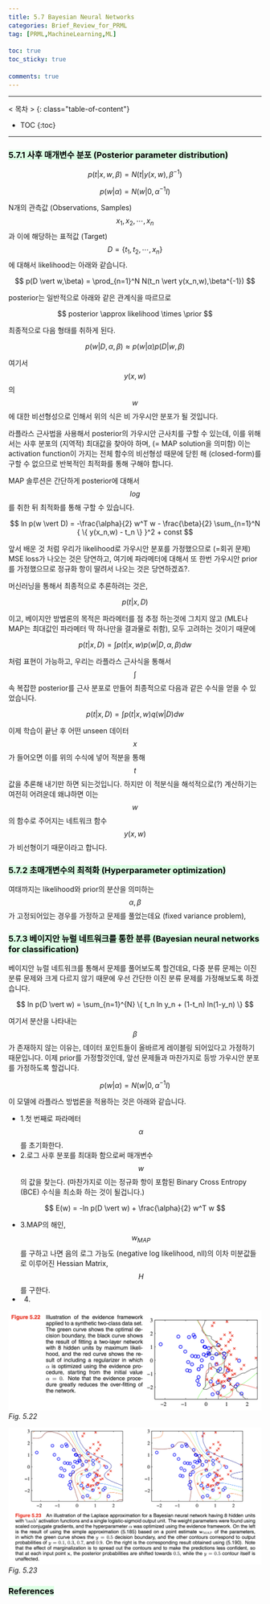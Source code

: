 ```yaml
---
title: 5.7 Bayesian Neural Networks
categories: Brief_Review_for_PRML
tag: [PRML,MachineLearning,ML]

toc: true
toc_sticky: true

comments: true
---
```



---
< 목차 >
{: class="table-of-content"}
* TOC
{:toc}
---

### <mark style='background-color: #dcffe4'> 5.7.1 사후 매개변수 분포 (Posterior parameter distribution) </mark>

$$
p(t \vert x,w,\beta) = N(t \vert y(x,w), \beta^{-1})
$$

$$
p(w \vert \alpha) = N(w \vert 0, \alpha^{-1} I)
$$

N개의 관측값 (Observations, Samples) $$x_1,x_2, \cdots, x_n$$과 이에 해당하는 표적값 (Target) $$D=\{ t_1,t_2,\cdots,x_n \}$$에 대해서 likelihood는 아래와 같습니다.

$$
p(D \vert w,\beta) = \prod_{n=1}^N N(t_n \vert y(x_n,w),\beta^{-1})
$$

posterior는 일반적으로 아래와 같은 관계식을 따르므로

$$
posterior \approx likelihood \times \prior
$$

최종적으로 다음 형태를 취하게 된다.

$$
p(w \vert D,\alpha,\beta) \approx p(w \vert \alpha) p(D \vert w,\beta)
$$

여기서 $$y(x,w)$$의 $$w$$에 대한 비선형성으로 인해서 위의 식은 비 가우시안 분포가 될 것입니다.

라플라스 근사법을 사용해서 posterior의 가우시안 근사치를 구할 수 있는데, 이를 위해서는 사후 분포의 (지역적) 최대값을 찾아야 하며, (= MAP solution을 의미함) 이는 activation function이 가지는 전체 함수의 비선형성 때문에 닫힌 해 (closed-form)를 구할 수 없으므로 반복적인 최적화를 통해 구해야 합니다. 


MAP 솔루션은 간단하게 posterior에 대해서 $$log$$를 취한 뒤 최적화를 통해 구할 수 있습니다.

$$
ln p(w \vert D) = -\frac{\alpha}{2} w^T w - \frac{\beta}{2} \sum_{n=1}^N { \{ y(x_n,w) - t_n \} }^2 + const
$$

앞서 배운 것 처럼 우리가 likelihood로 가우시안 분포를 가정했으므로 (=회귀 문제) MSE loss가 나오는 것은 당연하고, 여기에 파라메터에 대해서 또 한번 가우시안 prior를 가정했으므로 정규화 항이 딸려서 나오는 것은 당연하겠죠?.



머신러닝을 통해서 최종적으로 추론하려는 것은, 

$$
p(t \vert x,D)
$$

이고, 베이지안 방법론의 목적은 파라메터를 점 추정 하는것에 그치지 않고 (MLE나 MAP는 최대값인 파라메터 딱 하나만을 결과물로 취함), 모두 고려하는 것이기 때문에

$$
p(t \vert x,D) = \int p(t \vert x,w) p(w \vert D, \alpha, \beta) dw
$$

처럼 표현이 가능하고, 우리는 라플라스 근사식을 통해서 $$\int$$속 복잡한 posterior를 근사 분포로 만들어 최종적으로 다음과 같은 수식을 얻을 수 있었습니다.

$$
p(t \vert x,D) = \int p(t \vert x,w) q(w \vert D) dw
$$

이제 학습이 끝난 후 어떤 unseen 데이터 $$x$$가 들어오면 이를 위의 수식에 넣어 적분을 통해 $$t$$값을 추론해 내기만 하면 되는것입니다.
하지만 이 적분식을 해석적으로(?) 계산하기는 여전히 어려운데 왜냐하면 이는 $$w$$의 함수로 주어지는 네트워크 함수 $$y(x,w)$$가 비선형이기 때문이라고 합니다.




### <mark style='background-color: #dcffe4'> 5.7.2 초매개변수의 최적화 (Hyperparameter optimization) </mark>

여태까지는 likelihood와 prior의 분산을 의미하는 $$\alpha,\beta$$가 고정되어있는 경우를 가정하고 문제를 풀었는데요 (fixed variance problem),

### <mark style='background-color: #dcffe4'> 5.7.3 베이지안 뉴럴 네트워크를 통한 분류 (Bayesian neural networks for classification) </mark>

베이지안 뉴럴 네트워크를 통해서 문제를 풀어보도록 할건데요, 다중 분류 문제는 이진 분류 문제와 크게 다르지 않기 때문에 우선 간단한 이진 분류 문제를 가정해보도록 하겠습니다.

$$
ln p(D \vert w) = \sum_{n=1}^{N} \{ t_n ln y_n + (1-t_n) ln(1-y_n) \} 
$$

여기서 분산을 나타내는 $$\beta$$가 존재하지 않는 이유는, 데이터 포인트들이 올바르게 레이블링 되어있다고 가정하기 때문입니다. 
이제 prior를 가정할것인데, 앞선 문제들과 마찬가지로 등방 가우시안 분포를 가정하도록 할겁니다.

$$
p(w \vert \alpha) = N(w \vert 0, \alpha^{-1}I)
$$

이 모델에 라플라스 방법론을 적용하는 것은 아래와 같습니다.

- 1.첫 번째로 파라메터 $$\alpha$$를 초기화한다. 
- 2.로그 사후 분포를 최대화 함으로써 매개변수 $$w$$의 값을 찾는다. (마찬가지로 이는 정규화 항이 포함된 Binary Cross Entropy (BCE) 수식을 최소화 하는 것이 될겁니다.)

$$
E(w) = -ln p(D \vert w) + \frac{\alpha}{2} w^T w
$$

- 3.MAP의 해인, $$w_{MAP}$$를 구하고 나면 음의 로그 가능도 (negative log likelihood, nll)의 이차 미분값들로 이루어진 Hessian Matrix, $$H$$를 구한다.
- 4.


![Fig5.22](/assets/images/PRML_5.7/Fig5.22.png)
*Fig. 5.22*



![Fig5.23](/assets/images/PRML_5.7/Fig5.23.png)
*Fig. 5.23*




### <mark style='background-color: #dcffe4'> References </mark>
